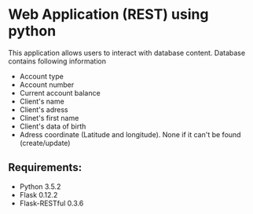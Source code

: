# Web Application (REST) using python

This application allows users to interact with database content.
Database contains following information
- Account type
- Account number
- Current account balance
- Client's name
- Client's adress
- Clinet's first name
- Client's data of birth
- Adress coordinate (Latitude and longitude). None if it can't be found (create/update)

## Requirements:
- Python 3.5.2
- Flask 0.12.2
- Flask-RESTful 0.3.6

